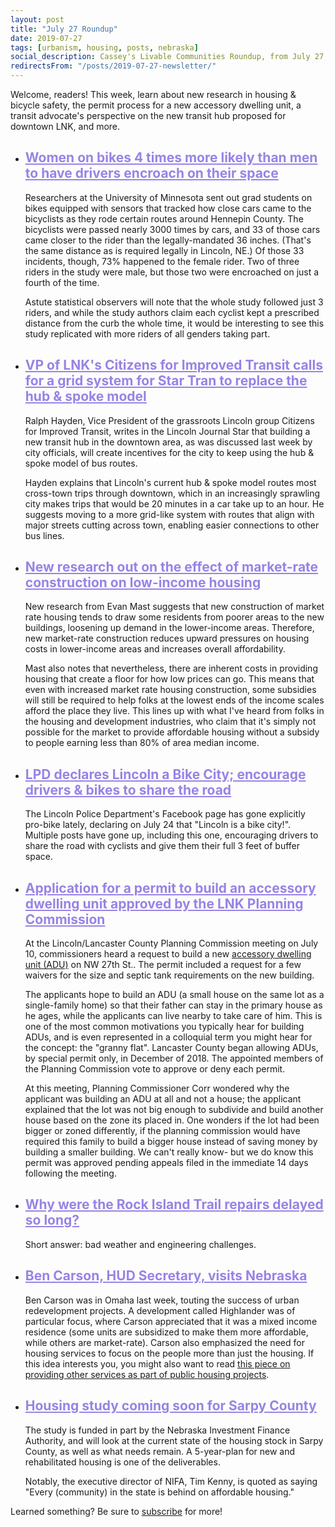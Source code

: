 ```yaml
---
layout: post
title: "July 27 Roundup"
date: 2019-07-27
tags: [urbanism, housing, posts, nebraska]
social_description: Cassey's Livable Communities Roundup, from July 27, 2019
redirectsFrom: "/posts/2019-07-27-newsletter/"
---
```


<div> <p>Welcome, readers! This week, learn about new research in housing &amp; bicycle safety, the permit process for a new accessory dwelling unit, a transit advocate's perspective on the new transit hub proposed for downtown LNK, and more.</p> <ul> <li> <h2 style="color: #9883E5 !important"> <a style="color: #9883E5 !important" href="http://strib.mn/2Zh856K">Women on bikes 4 times more likely than men to have drivers encroach on their space</a> </h2> <p>Researchers at the University of Minnesota sent out grad students on bikes equipped with sensors that tracked how close cars came to the bicyclists as they rode certain routes around Hennepin County. The bicyclists were passed nearly 3000 times by cars, and 33 of those cars came closer to the rider than the legally-mandated 36 inches. (That's the same distance as is required legally in Lincoln, NE.) Of those 33 incidents, though, 73% happened to the female rider. Two of three riders in the study were male, but those two were encroached on just a fourth of the time.</p> <p>Astute statistical observers will note that the whole study followed just 3 riders, and while the study authors claim each cyclist kept a prescribed distance from the curb the whole time, it would be interesting to see this study replicated with more riders of all genders taking part.</p> </li> <li> <h2 style="color: #9883E5 !important"> <a style="color: #9883E5 !important" href="http://bit.ly/2Yk1T0T">VP of LNK&#x27;s Citizens for Improved Transit calls for a grid system for Star Tran to replace the hub &amp; spoke model</a> </h2> <p>Ralph Hayden, Vice President of the grassroots Lincoln group Citizens for Improved Transit, writes in the Lincoln Journal Star that building a new transit hub in the downtown area, as was discussed last week by city officials, will create incentives for the city to keep using the hub &amp; spoke model of bus routes.</p> <p>Hayden explains that Lincoln's current hub &amp; spoke model routes most cross-town trips through downtown, which in an increasingly sprawling city makes trips that would be 20 minutes in a car take up to an hour. He suggests moving to a more grid-like system with routes that align with major streets cutting across town, enabling easier connections to other bus lines.</p> </li> <li> <h2 style="color: #9883E5 !important"> <a style="color: #9883E5 !important" href="http://bit.ly/2YrsRDv">New research out on the effect of market-rate construction on low-income housing </a> </h2> <p>New research from Evan Mast suggests that new construction of market rate housing tends to draw some residents from poorer areas to the new buildings, loosening up demand in the lower-income areas. Therefore, new market-rate construction reduces upward pressures on housing costs in lower-income areas and increases overall affordability.</p> <p>Mast also notes that nevertheless, there are inherent costs in providing housing that create a floor for how low prices can go. This means that even with increased market rate housing construction, some subsidies will still be required to help folks at the lowest ends of the income scales afford the place they live. This lines up with what I've heard from folks in the housing and development industries, who claim that it's simply not possible for the market to provide affordable housing without a subsidy to people earning less than 80% of area median income.</p> </li> <li> <h2 style="color: #9883E5 !important"> <a style="color: #9883E5 !important" href="http://bit.ly/2SIamW6">LPD declares Lincoln a Bike City; encourage drivers &amp; bikes to share the road</a> </h2> <p>The Lincoln Police Department's Facebook page has gone explicitly pro-bike lately, declaring on July 24 that &quot;Lincoln is a bike city!&quot;. Multiple posts have gone up, including this one, encouraging drivers to share the road with cyclists and give them their full 3 feet of buffer space.</p> </li> <li> <h2 style="color: #9883E5 !important"> <a style="color: #9883E5 !important" href="http://bit.ly/2GwJC6n">Application for a permit to build an accessory dwelling unit approved by the LNK Planning Commission</a> </h2> <p>At the Lincoln/Lancaster County Planning Commission meeting on July 10, commissioners heard a request to build a new <a href="http://bit.ly/2Yoh5WK">accessory dwelling unit (ADU)</a> on NW 27th St.. The permit included a request for a few waivers for the size and septic tank requirements on the new building.</p> <p>The applicants hope to build an ADU (a small house on the same lot as a single-family home) so that their father can stay in the primary house as he ages, while the applicants can live nearby to take care of him. This is one of the most common motivations you typically hear for building ADUs, and is even represented in a colloquial term you might hear for the concept: the &quot;granny flat&quot;. Lancaster County began allowing ADUs, by special permit only, in December of 2018. The appointed members of the Planning Commission vote to approve or deny each permit.</p> <p>At this meeting, Planning Commissioner Corr wondered why the applicant was building an ADU at all and not a house; the applicant explained that the lot was not big enough to subdivide and build another house based on the zone its placed in. One wonders if the lot had been bigger or zoned differently, if the planning commission would have required this family to build a bigger house instead of saving money by building a smaller building. We can't really know- but we do know this permit was approved pending appeals filed in the immediate 14 days following the meeting.</p> </li> <li> <h2 style="color: #9883E5 !important"> <a style="color: #9883E5 !important" href="http://bit.ly/2SHoH5m">Why were the Rock Island Trail repairs delayed so long?</a> </h2> <p>Short answer: bad weather and engineering challenges.</p> </li> <li> <h2 style="color: #9883E5 !important"> <a style="color: #9883E5 !important" href="http://bit.ly/2SH0ZWH">Ben Carson, HUD Secretary, visits Nebraska</a> </h2> <p>Ben Carson was in Omaha last week, touting the success of urban redevelopment projects. A development called Highlander was of particular focus, where Carson appreciated that it was a mixed income residence (some units are subsidized to make them more affordable, while others are market-rate). Carson also emphasized the need for housing services to focus on the people more than just the housing. If this idea interests you, you might also want to read <a href="http://bit.ly/2Ynnm9b">this piece on providing other services as part of public housing projects</a>.</p> </li> <li> <h2 style="color: #9883E5 !important"> <a style="color: #9883E5 !important" href="http://bit.ly/2ZfvtBN">Housing study coming soon for Sarpy County</a> </h2> <p>The study is funded in part by the Nebraska Investment Finance Authority, and will look at the current state of the housing stock in Sarpy County, as well as what needs remain. A 5-year-plan for new and rehabilitated housing is one of the deliverables.</p> <p>Notably, the executive director of NIFA, Tim Kenny, is quoted as saying &quot;Every (community) in the state is behind on affordable housing.&quot;</p> </li> </ul> <p>Learned something? Be sure to <a href="https://tinyletter.com/cassey">subscribe</a> for more!</p> </div>
